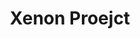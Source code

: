 ---
layout: home

title: Xenon Proejct
titleTemplate: Privacy matters...

hero:
  name: Xenon Proejct
#  text: #
  tagline: Privacy matters...
  actions:
    - theme: brand
      text: Our Apps
      link: /apps/getting-started
    - theme: alt
      text: View on GitHub
      link: https://github.com/Xenon-project

features:
  - title: No CSS and JavaScript framework
    details: Keep your site lightweight and fast. All the styles are written in SCSS and the scripts are written in vanilla JavaScript.
    icon: ⚡️
  - title: Dark mode
    details: Dark mode is supported by default. It will be automatically enabled when the system is in dark mode.
    icon: 🌙
  - title: Multilingual mode and RTL support
    details: Support for multiple languages and right-to-left languages out of the box. No need to worry about i18n.
    icon: 🌐
  - title: A set of useful features
    details: Table of contents, local search, code highlighting, image zooming, and more.
    icon: 🧰
---